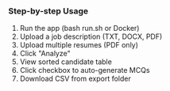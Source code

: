 ### Step-by-step Usage
1. Run the app (bash run.sh or Docker)
2. Upload a job description (TXT, DOCX, PDF)
3. Upload multiple resumes (PDF only)
4. Click "Analyze"
5. View sorted candidate table
6. Click checkbox to auto-generate MCQs
7. Download CSV from export folder
